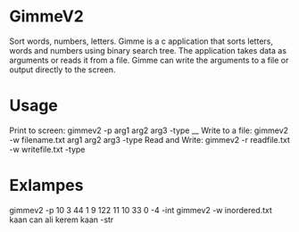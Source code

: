 # GimmeV2
Sort words, numbers, letters.
Gimme is a c application that sorts letters, words and numbers using binary search tree. The application takes data as arguments or reads it from a file. Gimme can write the arguments to a file or output directly to the screen.

# Usage
Print to screen: gimmev2 -p arg1 arg2 arg3 -type __
Write to a file: gimmev2 -w filename.txt arg1 arg2 arg3 -type
Read and Write: gimmev2 -r readfile.txt -w writefile.txt -type

# Exlampes
gimmev2 -p 10 3 44 1 9 122 11 10 33 0 -4 -int
gimmev2 -w inordered.txt kaan can ali kerem kaan -str
